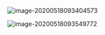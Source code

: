 ![image-20200518093404573](https://tva1.sinaimg.cn/large/007S8ZIlgy1gewf4zo05ej30q40h0gq8.jpg)

![image-20200518093549772](https://tva1.sinaimg.cn/large/007S8ZIlgy1gewf5230a5j30q408q0ti.jpg)

